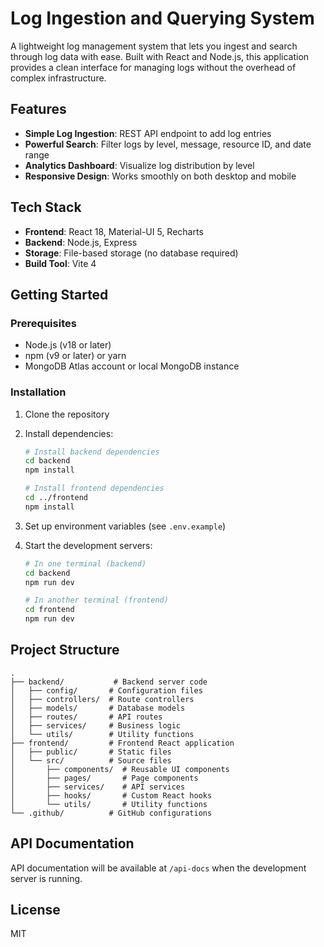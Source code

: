 # Log Ingestion and Querying System

A lightweight log management system that lets you ingest and search through log data with ease. Built with React and Node.js, this application provides a clean interface for managing logs without the overhead of complex infrastructure.

## Features

- **Simple Log Ingestion**: REST API endpoint to add log entries
- **Powerful Search**: Filter logs by level, message, resource ID, and date range
- **Analytics Dashboard**: Visualize log distribution by level
- **Responsive Design**: Works smoothly on both desktop and mobile

## Tech Stack

- **Frontend**: React 18, Material-UI 5, Recharts
- **Backend**: Node.js, Express
- **Storage**: File-based storage (no database required)
- **Build Tool**: Vite 4

## Getting Started

### Prerequisites

- Node.js (v18 or later)
- npm (v9 or later) or yarn
- MongoDB Atlas account or local MongoDB instance

### Installation

1. Clone the repository
2. Install dependencies:
   ```bash
   # Install backend dependencies
   cd backend
   npm install

   # Install frontend dependencies
   cd ../frontend
   npm install
   ```

3. Set up environment variables (see `.env.example`)

4. Start the development servers:
   ```bash
   # In one terminal (backend)
   cd backend
   npm run dev

   # In another terminal (frontend)
   cd frontend
   npm run dev
   ```

## Project Structure

```
.
├── backend/           # Backend server code
│   ├── config/       # Configuration files
│   ├── controllers/  # Route controllers
│   ├── models/       # Database models
│   ├── routes/       # API routes
│   ├── services/     # Business logic
│   └── utils/        # Utility functions
├── frontend/         # Frontend React application
│   ├── public/       # Static files
│   └── src/          # Source files
│       ├── components/  # Reusable UI components
│       ├── pages/       # Page components
│       ├── services/    # API services
│       ├── hooks/       # Custom React hooks
│       └── utils/       # Utility functions
└── .github/          # GitHub configurations
```

## API Documentation

API documentation will be available at `/api-docs` when the development server is running.

## License

MIT
